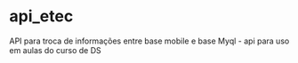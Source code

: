 # api_etec
API para troca de informações entre base mobile e base Myql - api para uso em aulas do curso de DS
